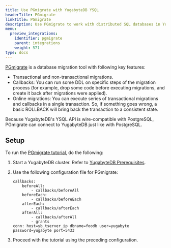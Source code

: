 ```yaml
---
title: Use PGmigrate with YugabyteDB YSQL
headerTitle: PGmigrate
linkTitle: PGmigrate
description: Use PGmigrate to work with distributed SQL databases in YugabyteDB.
menu:
  preview_integrations:
    identifier: pgmigrate
    parent: integrations
    weight: 571
type: docs
---
```


[PGmigrate](https://github.com/yandex/pgmigrate) is a database migration tool with following key features:

- Transactional and non-transactional migrations.
- Callbacks: You can run some DDL on specific steps of the migration process (for example, drop some code before executing migrations, and create it back after migrations were applied).
- Online migrations: You can execute series of transactional migrations and callbacks in a single transaction. So, if something goes wrong, a basic ROLLBACK will bring back the transaction to a consistent state.

Because YugabyteDB's YSQL API is wire-compatible with PostgreSQL, PGmigrate can connect to YugabyteDB just like with PostgreSQL.

## Setup

To run the [PGmigrate tutorial](https://github.com/yandex/pgmigrate/blob/master/doc/tutorial.md), do the following:

1. Start a YugabyteDB cluster. Refer to [YugabyteDB Prerequisites](../../tools/#yugabytedb-prerequisites).
1. Use the following configuration file for PGmigrate:

    ```properties
    callbacks:
        beforeAll:
            - callbacks/beforeAll
        beforeEach:
            - callbacks/beforeEach
        afterEach:
            - callbacks/afterEach
        afterAll:
            - callbacks/afterAll
            - grants
    conn: host=yb_tserver_ip dbname=foodb user=yugabyte password=yugabyte port=5433
    ```

1. Proceed with the tutorial using the preceding configuration.

